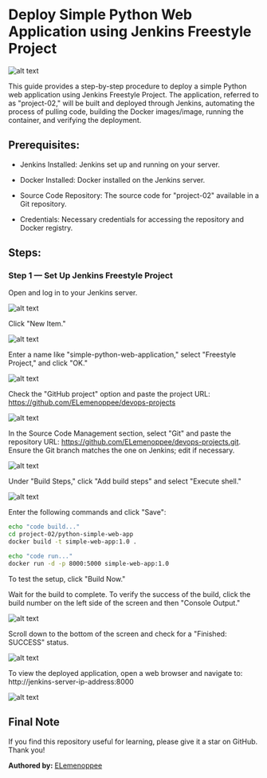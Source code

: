 # Deploy Simple Python Web Application using Jenkins Freestyle Project

![alt text](images/image.png)

This guide provides a step-by-step procedure to deploy a simple Python web application using Jenkins Freestyle Project. The application, referred to as "project-02," will be built and deployed through Jenkins, automating the process of pulling code, building the Docker images/image, running the container, and verifying the deployment.

##  Prerequisites:

+ Jenkins Installed: Jenkins set up and running on your server.

+ Docker Installed: Docker installed on the Jenkins server.

+ Source Code Repository: The source code for "project-02" available in a Git repository.

+ Credentials: Necessary credentials for accessing the repository and Docker registry.

## Steps:

### Step 1 — Set Up Jenkins Freestyle Project

Open and log in to your Jenkins server.

![alt text](images/image-1.png)

Click "New Item."

![alt text](images/image-2.png)

Enter a name like "simple-python-web-application," select "Freestyle Project," and click "OK."

![alt text](images/image-3.png)

Check the "GitHub project" option and paste the project URL:  https://github.com/ELemenoppee/devops-projects

![alt text](images/image-4.png)

In the Source Code Management section, select "Git" and paste the repository URL: https://github.com/ELemenoppee/devops-projects.git. Ensure the Git branch matches the one on Jenkins; edit if necessary.

![alt text](images/image-5.png)

Under "Build Steps," click "Add build steps" and select "Execute shell."

![alt text](images/image-6.png)

Enter the following commands and click "Save":

```bash
echo "code build..."
cd project-02/python-simple-web-app
docker build -t simple-web-app:1.0 .

echo "code run..."
docker run -d -p 8000:5000 simple-web-app:1.0
```

To test the setup, click "Build Now."

Wait for the build to complete. To verify the success of the build, click the build number on the left side of the screen and then "Console Output."

![alt text](images/image-7.png)

Scroll down to the bottom of the screen and check for a "Finished: SUCCESS" status.

![alt text](images/image-8.png)

To view the deployed application, open a web browser and navigate to: http://jenkins-server-ip-address:8000

![alt text](images/image-9.png)

## Final Note

If you find this repository useful for learning, please give it a star on GitHub. Thank you!

**Authored by:** [ELemenoppee](https://github.com/ELemenoppee)